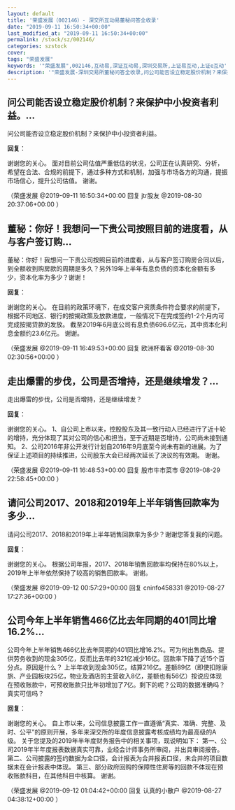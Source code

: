 ```yaml
---
layout: default
title: '荣盛发展（002146）- 深交所互动易董秘问答全收录'
date: "2019-09-11 16:50:34+00:00"
last_modified_at: "2019-09-11 16:50:34+00:00"
permalink: /stock/sz/002146/
categories: szstock
cover: 
tags: "荣盛发展"
keywords: '"荣盛发展",002146,互动易,深证互动易,深圳交易所,上证易互动,上证e互动'
description: '"荣盛发展-深圳交易所董秘问答全收录,问公司能否设立稳定股价机制？来保护中小投资者利益。"'
---
```


## 问公司能否设立稳定股价机制？来保护中小投资者利益。...

问公司能否设立稳定股价机制？来保护中小投资者利益。

**回复**：

谢谢您的关心。
面对目前公司估值严重低估的状况，公司正在认真研究、分析，希望在合法、合规的前提下，通过多种方式和机制，加强与市场各方的沟通，提振市场信心，提升公司估值。
谢谢。 

（荣盛发展  @2019-09-11 16:50:34+00:00 回复 jtr股友  @2019-08-30 20:37:06+00:00 ）

## 董秘：你好！我想问一下贵公司按照目前的进度看，从与客户签订购...

董秘：你好！我想问一下贵公司按照目前的进度看，从与客户签订购房合同以后，到全额收到购房款的周期是多久？另外19年上半年有息负债的资本化金额有多少，资本化率为多少？谢谢！

**回复**：

谢谢您的关心。
在目前的政策环境下，在成交客户资质条件符合要求的前提下，根据不同地区、银行的按揭政策及放款进度，一般情况下在完成签约1-2个月内可完成按揭贷款的发放。
截至2019年6月底公司有息负债696.6亿元，其中资本化利息金额约23.6亿元。
谢谢。 

（荣盛发展  @2019-09-11 16:49:53+00:00 回复 欧洲杯看客  @2019-08-30 02:30:56+00:00 ）

## 走出爆雷的步伐，公司是否增持，还是继续增发？...

走出爆雷的步伐，公司是否增持，还是继续增发？

**回复**：

谢谢您的关心。
1、自公司上市以来，控股股东及其一致行动人已经进行了近十轮的增持，充分体现了其对公司的信心和担当。至于近期是否增持，公司尚未接到通知。
2、公司2016年非公开发行计划自2016年9月底至今尚未有新的进展。为了保证上述项目的持续推进，公司股东大会已经两次延长了决议的有效期。
谢谢。 

（荣盛发展  @2019-09-11 16:48:53+00:00 回复 股市牛市菜市  @2019-08-29 22:58:45+00:00 ）

## 请问公司2017、2018和2019年上半年销售回款率为多少...

请问公司2017、2018和2019年上半年销售回款率为多少？谢谢您答复我的问题。

**回复**：

谢谢您的关心。
根据公司年报，2017、2018年销售回款率均保持在80%以上，2019年上半年依然保持了较高的销售回款率。
谢谢。 

（荣盛发展  @2019-09-12 00:57:29+00:00 回复 cninfo458331  @2019-08-27 17:27:36+00:00 ）

## 公司今年上半年销售466亿比去年同期的401同比增16.2%...

公司今年上半年销售466亿比去年同期的401同比增16.2%。可为何出售商品、提供劳务收到的现金305亿，反而比去年的321亿减少16亿。回款率下降了近15个百分点。原因是什么？
上半年收到现金305亿，结算216亿。差额89亿（即使扣除康旅、产业园板块25亿，物业及酒店的主营收入8亿，差额也有56亿）按说应体现在预收账款中，可预收账款只比年初增加了7亿。剩下的呢？公司的数据准确吗？真实可信吗？

**回复**：

谢谢您的关心。
自上市以来，公司信息披露工作一直遵循“真实、准确、完整、及时、公平”的原则开展，多年来深交所的年度信息披露考核成绩均为最高级的A级。
关于您提及的2019年半年度财务报告中的相关事项，现说明如下：
第一、公司2019年半年度报表数据真实可靠，业经会计师事务所审阅，并出具审阅报告。
第二、公司披露的签约数据为全口径，会计报表为合并报表口径，未合并的项目数据未在会计报表中体现。
第三、部分政府回购的保障性住房等的回款不体现在预收账款科目，在其他科目中核算。
谢谢。 

（荣盛发展  @2019-09-12 01:04:42+00:00 回复 认真的小散户  @2019-08-27 04:38:12+00:00 ）

